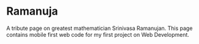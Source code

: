 # Ramanuja
A tribute page on greatest mathematician Srinivasa Ramanujan.
This page contains mobile first web code for my first project on Web Development.
